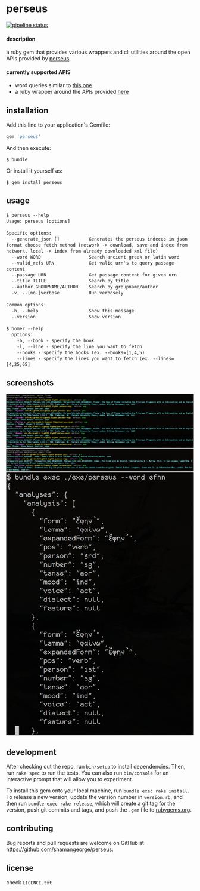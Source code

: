 # perseus

[![pipeline
status](https://damos.fruitopology.net/agora/perseus/badges/master/pipeline.svg)](https://damos.fruitopology.net/agora/perseus/commits/master)

#### description
a ruby gem that provides various wrappers and cli utilities
around the open APIs provided by
[perseus](http://www.perseus.tufts.edu/hopper/).

#### currently supported APIS
* word queries similar to
  [this one](http://www.perseus.tufts.edu/hopper/xmlmorph?lang=greek&lookup=efhn)
* a ruby wrapper around the APIs provided
  [here](http://sites.tufts.edu/perseusupdates/beta-features/perseus-cts-api/)

## installation

Add this line to your application's Gemfile:

```ruby
gem 'perseus'
```

And then execute:

    $ bundle

Or install it yourself as:

    $ gem install perseus

## usage

    $ perseus --help
    Usage: perseus [options]

    Specific options:
      --generate_json []           Generates the perseus indeces in json format choose fetch method (network -> download, save and index from network, local -> index from already downloaded xml file)
      --word WORD                  Search ancient greek or latin word
      --valid_refs URN             Get valid urn's to query passage content
      --passage URN                Get passage content for given urn
      --title TITLE                Search by title
      --author GROUPNAME/AUTHOR    Search by groupname/author
      -v, --[no-]verbose           Run verbosely

    Common options:
      -h, --help                   Show this message
      --version                    Show version

    $ homer --help
      options:
        -b, --book - specify the book
        -l, --line - specify the line you want to fetch
        --books - specify the books (ex. --books=[1,4,5)
        --lines - specify the lines you want to fetch (ex. --lines=[4,25,65]

## screenshots

![by_author](https://raw.githubusercontent.com/shamangeorge/perseus/master/examples/by_author.png)
![by_title](https://raw.githubusercontent.com/shamangeorge/perseus/master/examples/by_title.png)
![by_word](https://raw.githubusercontent.com/shamangeorge/perseus/master/examples/by_word.png)


## development

After checking out the repo, run `bin/setup` to install dependencies. Then, run `rake spec` to run the tests. You can also run `bin/console` for an interactive prompt that will allow you to experiment.

To install this gem onto your local machine, run `bundle exec rake install`. To release a new version, update the version number in `version.rb`, and then run `bundle exec rake release`, which will create a git tag for the version, push git commits and tags, and push the `.gem` file to [rubygems.org](https://rubygems.org).

## contributing

Bug reports and pull requests are welcome on GitHub at https://github.com/shamangeorge/perseus.

## license

check `LICENCE.txt`
